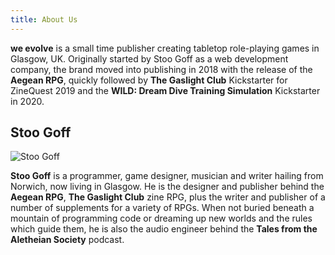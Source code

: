 ```yaml
---
title: About Us
---
```


**we evolve** is a small time publisher creating tabletop role-playing games in Glasgow, UK. Originally started by Stoo Goff as a web development company, the brand moved into publishing in 2018 with the release of the **Aegean RPG**, quickly followed by **The Gaslight Club** Kickstarter for ZineQuest 2019 and the **WILD: Dream Dive Training Simulation** Kickstarter in 2020.

## Stoo Goff

![Stoo Goff](/img/stoo-goff.jpg)

**Stoo Goff** is a programmer, game designer, musician and writer hailing from Norwich, now living in Glasgow. He is the designer and publisher behind the **Aegean RPG**, **The Gaslight Club** zine RPG, plus the writer and publisher of a number of supplements for a variety of RPGs. When not buried beneath a mountain of programming code or dreaming up new worlds and the rules which guide them, he is also the audio engineer behind the **Tales from the Aletheian Society** podcast.
